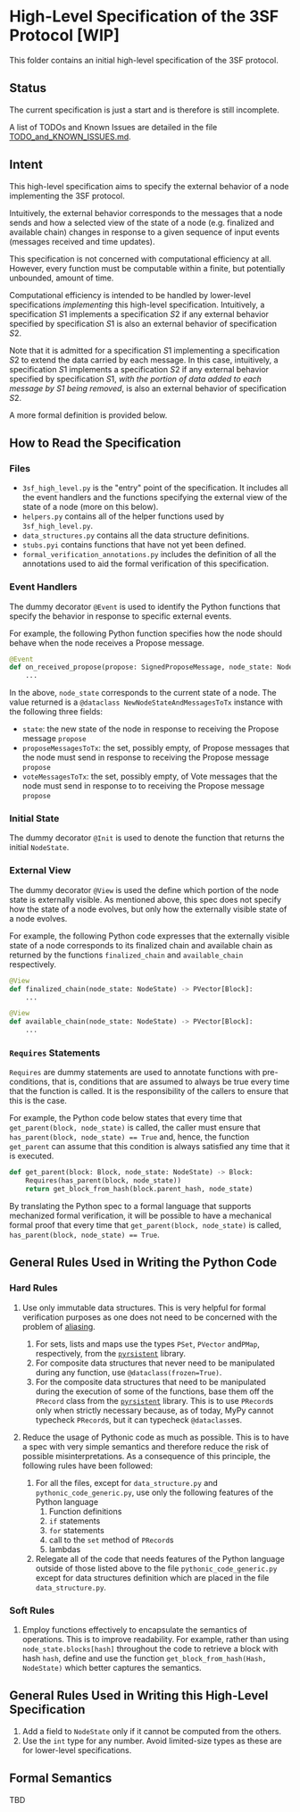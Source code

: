# High-Level Specification of the 3SF Protocol [WIP]

This folder contains an initial high-level specification of the 3SF protocol.

## Status

The current specification is just a start and is therefore is still incomplete.

A list of TODOs and Known Issues are detailed in the file [TODO_and_KNOWN_ISSUES.md](TODO_and_KNOWN_ISSUES.md).

## Intent

This high-level specification aims to specify the external behavior of a node implementing the 3SF protocol.

Intuitively, the external behavior corresponds to the messages that a  node sends and how a selected view of the state of a node (e.g. finalized and available chain) changes in response to a given sequence of input events (messages received and time updates).

This specification is not concerned with computational efficiency at all.
However, every function must be computable within a finite, but potentially unbounded, amount of time.

Computational efficiency is intended to be handled by lower-level specifications _implementing_ this high-level specification.
Intuitively, a specification $S1$ implements a specification $S2$ if any external behavior specified by specification $S1$ is also an external behavior of specification $S2$.

Note that it is admitted for a specification $S1$ implementing a specification $S2$ to extend the data carried by each message.
In this case, intuitively, a specification $S1$ implements a specification $S2$ if any external behavior specified by specification $S1$, _with the portion of data added to each message by $S1$ being removed_, is also an external behavior of specification $S2$.

A more formal definition is provided below.

## How to Read the Specification

### Files

- `3sf_high_level.py` is the "entry" point of the specification. It includes all the event handlers and the functions specifying the external view of the state of a node (more on this below).
- `helpers.py` contains all of the helper functions used by `3sf_high_level.py`.
- `data_structures.py` contains all the data structure definitions.
- `stubs.pyi` contains functions that have not yet been defined.
- `formal_verification_annotations.py` includes the definition of all the annotations used to aid the formal verification of this specification.

### Event Handlers

The dummy decorator `@Event` is used to identify the Python functions that specify the behavior in response to specific external events.

For example, the following Python function specifies how the node should behave when the node receives a Propose message.

```python
@Event
def on_received_propose(propose: SignedProposeMessage, node_state: NodeState) -> NewNodeStateAndMessagesToTx:
    ...
```

In the above, `node_state` corresponds to the current state of a node.
The value returned is a `@dataclass NewNodeStateAndMessagesToTx` instance with the following three fields:

- `state`: the new state of the node in response to receiving the Propose message `propose`
- `proposeMessagesToTx`: the set, possibly empty, of Propose messages that the node must send in response  to receiving the Propose message `propose`
- `voteMessagesToTx`: the set, possibly empty, of Vote messages that the node must send in response to  to receiving the Propose message `propose`

### Initial State

The dummy decorator `@Init` is used to denote the function that returns the initial `NodeState`.

### External View

The dummy decorator `@View` is used the define which portion of the node state is externally visible.
As mentioned above, this spec does not specify how the state of a node evolves, but only how the externally visible state of a node evolves.

For example, the following Python code expresses that the externally visible state of a node corresponds to its finalized chain and available chain as returned by the functions `finalized_chain` and `available_chain` respectively.

```python
@View
def finalized_chain(node_state: NodeState) -> PVector[Block]:
    ...

@View
def available_chain(node_state: NodeState) -> PVector[Block]:
    ...
```

### `Requires` Statements

`Requires` are dummy statements are used to annotate functions with pre-conditions, that is, conditions that are assumed to always be true every time that the function is called.
It is the responsibility of the callers to ensure that this is the case.

For example, the Python code below states that every time that `get_parent(block, node_state)` is called, the caller must ensure that `has_parent(block, node_state) == True` and, hence, the function `get_parent` can assume that this condition is always satisfied any time that it is executed.

```python
def get_parent(block: Block, node_state: NodeState) -> Block:
    Requires(has_parent(block, node_state))
    return get_block_from_hash(block.parent_hash, node_state)
```

By translating the Python spec to a formal language that supports mechanized formal verification, it will be possible to have a mechanical formal proof that every time that `get_parent(block, node_state)` is called, `has_parent(block, node_state) == True`.


## General Rules Used in Writing the Python Code

### Hard Rules

1. Use only immutable data structures. This is very helpful for formal verification purposes as one does not need to be concerned with the problem of [aliasing](https://en.wikipedia.org/wiki/Aliasing_(computing)).
   1. For sets, lists and maps use the types `PSet`, `PVector` and`PMap`, respectively, from the [`pyrsistent`](https://pypi.org/project/pyrsistent/) library.
   2. For composite data structures that never need to be manipulated during any function, use `@dataclass(frozen=True)`. 
   3. For the composite data structures that need to be manipulated during the execution of some of the functions, base them off the `PRecord` class from the [`pyrsistent`](https://pypi.org/project/pyrsistent/) library. This is to use `PRecord`s only when strictly necessary because, as of today, MyPy cannot typecheck `PRecord`s, but it can typecheck `@dataclass`es.

2. Reduce the usage of Pythonic code as much as possible. This is to have a spec with very simple semantics and therefore reduce the risk of possible misinterpretations. As a consequence of this principle, the following rules have been followed:
    1. For all the files, except for `data_structure.py` and `pythonic_code_generic.py`, use only the following features of the Python language
       1. Function definitions
       2. `if` statements
       3. `for` statements
       4. call to the `set` method of `PRecord`s
       5. lambdas
    2. Relegate all of the code that needs features of the Python language outside of those listed above to the file  `pythonic_code_generic.py` except for data structures definition which are placed in the file `data_structure.py`.


### Soft Rules

1. Employ functions effectively to encapsulate the semantics of operations. This is to improve readability. For example, rather than using `node_state.blocks[hash]` throughout the code to retrieve a block with hash `hash`, define and use the function `get_block_from_hash(Hash, NodeState)` which better captures the semantics.

## General Rules Used in Writing this High-Level Specification

1. Add a field to `NodeState` only if it cannot be computed from the others.
2. Use the `int` type for any number. Avoid limited-size types as these are for lower-level specifications.

## Formal Semantics

TBD
